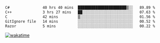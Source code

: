 <!--START_SECTION:waka-->

```txt
C#               40 hrs 40 mins  ██████████████████████▒░░   89.89 %
C++              3 hrs 27 mins   ██░░░░░░░░░░░░░░░░░░░░░░░   07.63 %
C                42 mins         ▒░░░░░░░░░░░░░░░░░░░░░░░░   01.56 %
GitIgnore file   14 mins         ░░░░░░░░░░░░░░░░░░░░░░░░░   00.52 %
Razor            5 mins          ░░░░░░░░░░░░░░░░░░░░░░░░░   00.22 %
```

<!--END_SECTION:waka-->
[![wakatime](https://wakatime.com/badge/user/6c2f442e-41b4-42e3-bc06-d5d8203ad1da.svg)](https://wakatime.com/@6c2f442e-41b4-42e3-bc06-d5d8203ad1da)
